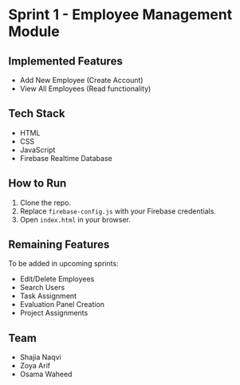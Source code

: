 # Sprint 1 - Employee Management Module

## Implemented Features
- Add New Employee (Create Account)
- View All Employees (Read functionality)

## Tech Stack
- HTML
- CSS
- JavaScript
- Firebase Realtime Database

## How to Run
1. Clone the repo.
2. Replace `firebase-config.js` with your Firebase credentials.
3. Open `index.html` in your browser.

## Remaining Features
To be added in upcoming sprints:
- Edit/Delete Employees
- Search Users
- Task Assignment
- Evaluation Panel Creation
- Project Assignments

## Team
- Shajia Naqvi
- Zoya Arif
- Osama Waheed
